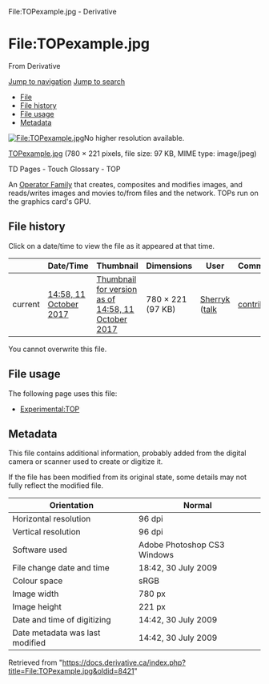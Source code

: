 

File:TOPexample.jpg - Derivative
























# File:TOPexample.jpg

From Derivative



[Jump to navigation](#mw-head)
[Jump to search](#searchInput)

* [File](#file)
* [File history](#filehistory)
* [File usage](#filelinks)
* [Metadata](#metadata)

[![File:TOPexample.jpg](https://docs.derivative.ca/images/c/c3/TOPexample.jpg?20171011195836)](https://docs.derivative.ca/images/c/c3/TOPexample.jpg)No higher resolution available.

[TOPexample.jpg](https://docs.derivative.ca/images/c/c3/TOPexample.jpg "TOPexample.jpg") ‎(780 × 221 pixels, file size: 97 KB, MIME type: image/jpeg)

TD Pages - Touch Glossary - TOP

An [Operator Family](Operator_Family.html "Operator Family") that creates, composites and modifies images, and reads/writes images and movies to/from files and the network. TOPs run on the graphics card's GPU.






## File history

Click on a date/time to view the file as it appeared at that time.

|  | Date/Time | Thumbnail | Dimensions | User | Comment |
| --- | --- | --- | --- | --- | --- |
| current | [14:58, 11 October 2017](https://docs.derivative.ca/images/c/c3/TOPexample.jpg) | [Thumbnail for version as of 14:58, 11 October 2017](https://docs.derivative.ca/images/c/c3/TOPexample.jpg) | 780 × 221 (97 KB) | [Sherryk](https://docs.derivative.ca/index.php?title=User:Sherryk&action=edit&redlink=1 "User:Sherryk (page does not exist)") ([talk](https://docs.derivative.ca/index.php?title=User_talk:Sherryk&action=edit&redlink=1 "User talk:Sherryk (page does not exist)") | [contribs](https://docs.derivative.ca/Special:Contributions/Sherryk "Special:Contributions/Sherryk")) | TD Pages - Touch Glossary - TOP |


You cannot overwrite this file.

## File usage

The following page uses this file:

* [Experimental:TOP](Experimental_TOP.html "Experimental:TOP")
## Metadata

This file contains additional information, probably added from the digital camera or scanner used to create or digitize it.

If the file has been modified from its original state, some details may not fully reflect the modified file.

| Orientation | Normal |
| --- | --- |
| Horizontal resolution | 96 dpi |
| Vertical resolution | 96 dpi |
| Software used | Adobe Photoshop CS3 Windows |
| File change date and time | 18:42, 30 July 2009 |
| Colour space | sRGB |
| Image width | 780 px |
| Image height | 221 px |
| Date and time of digitizing | 14:42, 30 July 2009 |
| Date metadata was last modified | 14:42, 30 July 2009 |


Retrieved from "<https://docs.derivative.ca/index.php?title=File:TOPexample.jpg&oldid=8421>"
